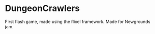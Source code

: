 DungeonCrawlers
===============

First flash game, made using the flixel framework. Made for Newgrounds jam.

